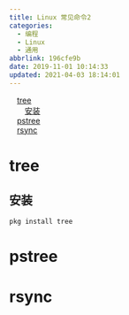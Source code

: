 ```yaml
---
title: Linux 常见命令2
categories: 
  - 编程
  - Linux
  - 通用
abbrlink: 196cfe9b
date: 2019-11-01 10:14:33
updated: 2021-04-03 18:14:01
---
```

<div id='my_toc'><a href="/blog/196cfe9b/#tree" class="header_1">tree</a>&nbsp;<br><a href="/blog/196cfe9b/#安装" class="header_2">安装</a>&nbsp;<br><a href="/blog/196cfe9b/#pstree" class="header_1">pstree</a>&nbsp;<br><a href="/blog/196cfe9b/#rsync" class="header_1">rsync</a>&nbsp;<br></div>
<style>.header_1{margin-left: 1em;}.header_2{margin-left: 2em;}.header_3{margin-left: 3em;}.header_4{margin-left: 4em;}.header_5{margin-left: 5em;}.header_6{margin-left: 6em;}</style>
<!--more-->
<script>if (navigator.platform.search('arm')==-1){document.getElementById('my_toc').style.display = 'none';}var e,p = document.getElementsByTagName('p');while (p.length>0) {e = p[0];e.parentElement.removeChild(e);}</script>

<!--end-->
# tree
## 安装
```shell
pkg install tree
```
# pstree
# rsync
